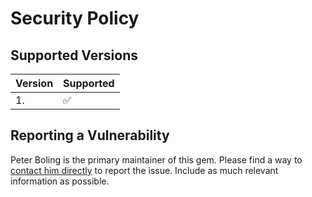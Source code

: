 # Security Policy

## Supported Versions

| Version    | Supported |
|------------|-----------|
| 1.<latest> | ✅         |

## Reporting a Vulnerability

Peter Boling is the primary maintainer of this gem. Please find a way
to [contact him directly](https://railsbling.com/contact) to report the issue. Include as much relevant information as
possible.
